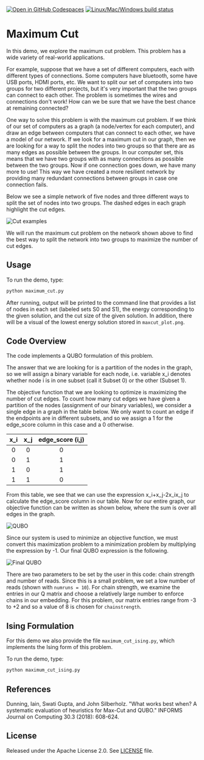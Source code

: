 [![Open in GitHub Codespaces](
  https://img.shields.io/badge/Open%20in%20GitHub%20Codespaces-333?logo=github)](
  https://codespaces.new/dwave-examples/maximum-cut?quickstart=1)
[![Linux/Mac/Windows build status](
  https://circleci.com/gh/dwave-examples/maximum-cut.svg?style=shield)](
  https://circleci.com/gh/dwave-examples/maximum-cut)

# Maximum Cut

In this demo, we explore the maximum cut problem.  This problem has a wide
variety of real-world applications.

For example, suppose that we have a set of different computers, each with
different types of connections.  Some computers have bluetooth, some have USB
ports, HDMI ports, etc.  We want to split our set of computers into two groups
for two different projects, but it's very important that the two groups can
connect to each other.  The problem is sometimes the wires and connections don't
work!  How can we be sure that we have the best chance at remaining connected?

One way to solve this problem is with the maximum cut problem.  If we think of
our set of computers as a graph (a node/vertex for each computer), and draw an
edge between computers that can connect to each other, we have a model of our
network.  If we look for a maximum cut in our graph, then we are looking for a
way to split the nodes into two groups so that there are as many edges as
possible between the groups.  In our computer set, this means that we have two
groups with as many connections as possible between the two groups.  Now if one
connection goes down, we have many more to use!  This way we have created a more
resilient network by providing many redundant connections between groups in case
one connection fails.

Below we see a simple network of five nodes and three different ways to split
the set of nodes into two groups.  The dashed edges in each graph highlight the
cut edges.

![Cut examples](readme_imgs/cut_examples.png "Cut examples")

We will run the maximum cut problem on the network shown above to find the best
way to split the network into two groups to maximize the number of cut edges.

## Usage

To run the demo, type:
```bash
python maximum_cut.py
```

After running, output will be printed to the command line that provides a list
of nodes in each set (labeled sets S0 and S1), the energy corresponding to the
given solution, and the cut size of the given solution. In addition, there will
be a visual of the lowest energy solution stored in `maxcut_plot.png`.

## Code Overview

The code implements a QUBO formulation of this problem.

The answer that we are looking for is a partition of the nodes in the graph, so
we will assign a binary variable for each node, i.e. variable x_i denotes
whether node i is in one subset (call it Subset 0) or the other (Subset 1).

The objective function that we are looking to optimize is maximizing the number
of cut edges.  To count how many cut edges we have given a partition of the
nodes (assignment of our binary variables), we consider a single edge in a graph
in the table below.  We only want to count an edge if the endpoints are in
different subsets, and so we assign a 1 for the edge_score column in this case
and a 0 otherwise.

| x_i   | x_j   | edge_score (i,j) |
| :---: | :---: | :---------------:|
| 0     | 0     | 0                |
| 0     | 1     | 1                |
| 1     | 0     | 1                |
| 1     | 1     | 0                |

From this table, we see that we can use the expression x_i+x_j-2x_ix_j to
calculate the edge_score column in our table.  Now for our entire graph, our
objective function can be written as shown below, where the sum is over all
edges in the graph.

![QUBO](readme_imgs/QUBO.png "QUBO")

Since our system is used to minimize an objective function, we must convert this
maximization problem to a minimization problem by multiplying the expression by
-1.  Our final QUBO expression is the following.

![Final QUBO](readme_imgs/final_QUBO.png "Final QUBO")

There are two parameters to be set by the user in this code:  chain strength and
number of reads.  Since this is a small problem, we set a low number of reads
(shown with `numruns = 10`).  For chain strength, we examine the
entries in our Q matrix and choose a relatively large number to enforce chains
in our embedding.  For this problem, our matrix entries range from -3 to +2 and
so a value of 8 is chosen for `chainstrength`.

## Ising Formulation

For this demo we also provide the file `maximum_cut_ising.py`, which implements
the Ising form of this problem.

To run the demo, type:
```bash
python maximum_cut_ising.py
```

## References

Dunning, Iain, Swati Gupta, and John Silberholz. "What works best when? A
systematic evaluation of heuristics for Max-Cut and QUBO." INFORMS Journal on
Computing 30.3 (2018): 608-624.

## License

Released under the Apache License 2.0. See [LICENSE](./LICENSE) file.
